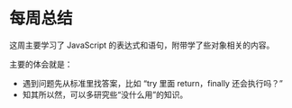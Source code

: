 # 每周总结

这周主要学习了 JavaScript 的表达式和语句，附带学了些对象相关的内容。

主要的体会就是：
- 遇到问题先从标准里找答案，比如 “try 里面 return，finally 还会执行吗？”
- 知其所以然，可以多研究些“没什么用”的知识。

